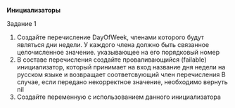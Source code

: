 **Инициализаторы**

Задание 1

1) Создайте перечисление DayOfWeek, членами которого будут являться дни недели. У каждого члена должно быть связанное целочисленное значение. указывающее на его порядковый номер
2) В составе перечисления создайте проваливающийся (failable) инициализатор, который принимает на вход название дня недели на русском языке и возвращает соответсвующий член перечисления
В случае, если передано некорректное значение, необходимо вернуть nil
3) Создайте переменную с использованием данного инициализатора



